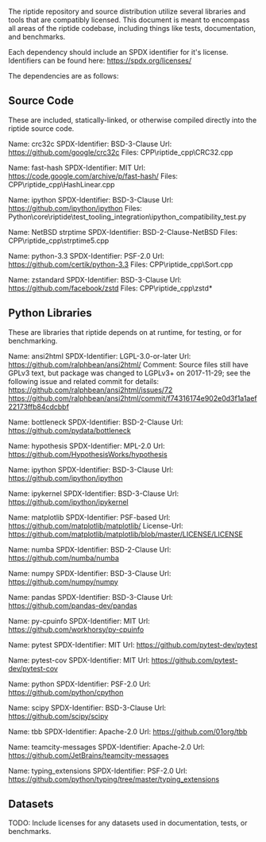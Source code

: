 The riptide repository and source distribution utilize several libraries and
tools that are compatibly licensed. This document is meant to encompass all areas
of the riptide codebase, including things like tests, documentation, and benchmarks.

Each dependency should include an SPDX identifier for it's license. Identifiers can be found here:
https://spdx.org/licenses/

The dependencies are as follows:

## Source Code

These are included, statically-linked, or otherwise compiled directly into
the riptide source code.

Name: crc32c
SPDX-Identifier: BSD-3-Clause
Url: https://github.com/google/crc32c
Files: CPP\riptide_cpp\CRC32.cpp

Name: fast-hash
SPDX-Identifier: MIT
Url: https://code.google.com/archive/p/fast-hash/
Files: CPP\riptide_cpp\HashLinear.cpp

Name: ipython
SPDX-Identifier: BSD-3-Clause
Url: https://github.com/ipython/ipython
Files: Python\core\riptide\test_tooling_integration\ipython_compatibility_test.py

Name: NetBSD strptime
SPDX-Identifier: BSD-2-Clause-NetBSD
Files: CPP\riptide_cpp\strptime5.cpp

Name: python-3.3
SPDX-Identifier: PSF-2.0
Url: https://github.com/certik/python-3.3
Files: CPP\riptide_cpp\Sort.cpp

Name: zstandard
SPDX-Identifier: BSD-3-Clause
Url: https://github.com/facebook/zstd
Files: CPP\riptide_cpp\zstd\*


## Python Libraries

These are libraries that riptide depends on at runtime, for testing, or for benchmarking.

Name: ansi2html
SPDX-Identifier: LGPL-3.0-or-later
Url: https://github.com/ralphbean/ansi2html/
Comment: Source files still have GPLv3 text, but package was changed to LGPLv3+ on 2017-11-29;
  see the following issue and related commit for details:
  https://github.com/ralphbean/ansi2html/issues/72
  https://github.com/ralphbean/ansi2html/commit/f74316174e902e0d3f1a1aef22173ffb84cdcbbf

Name: bottleneck
SPDX-Identifier: BSD-2-Clause
Url: https://github.com/pydata/bottleneck

Name: hypothesis
SPDX-Identifier: MPL-2.0
Url: https://github.com/HypothesisWorks/hypothesis

Name: ipython
SPDX-Identifier: BSD-3-Clause
Url: https://github.com/ipython/ipython

Name: ipykernel
SPDX-Identifier: BSD-3-Clause
Url: https://github.com/ipython/ipykernel

Name: matplotlib
SPDX-Identifier: PSF-based
Url: https://github.com/matplotlib/matplotlib/
License-Url: https://github.com/matplotlib/matplotlib/blob/master/LICENSE/LICENSE

Name: numba
SPDX-Identifier: BSD-2-Clause
Url: https://github.com/numba/numba

Name: numpy
SPDX-Identifier: BSD-3-Clause
Url: https://github.com/numpy/numpy

Name: pandas
SPDX-Identifier: BSD-3-Clause
Url: https://github.com/pandas-dev/pandas

Name: py-cpuinfo
SPDX-Identifier: MIT
Url: https://github.com/workhorsy/py-cpuinfo

Name: pytest
SPDX-Identifier: MIT
Url: https://github.com/pytest-dev/pytest

Name: pytest-cov
SPDX-Identifier: MIT
Url: https://github.com/pytest-dev/pytest-cov

Name: python
SPDX-Identifier: PSF-2.0
Url: https://github.com/python/cpython

Name: scipy
SPDX-Identifier: BSD-3-Clause
Url: https://github.com/scipy/scipy

Name: tbb
SPDX-Identifier: Apache-2.0
Url: https://github.com/01org/tbb

Name: teamcity-messages
SPDX-Identifier: Apache-2.0
Url: https://github.com/JetBrains/teamcity-messages

Name: typing_extensions
SPDX-Identifier: PSF-2.0
Url: https://github.com/python/typing/tree/master/typing_extensions


## Datasets

TODO: Include licenses for any datasets used in documentation, tests, or benchmarks.

